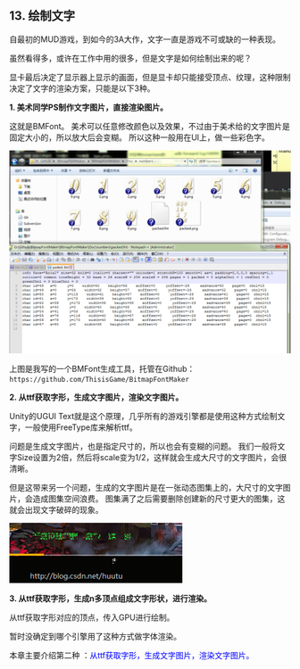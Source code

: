 ﻿## 13. 绘制文字

自最初的MUD游戏，到如今的3A大作，文字一直是游戏不可或缺的一种表现。

虽然看得多，或许在工作中用的很多，但是文字是如何绘制出来的呢？

显卡最后决定了显示器上显示的画面，但是显卡却只能接受顶点、纹理，这种限制决定了文字的渲染方案，只能是以下3种。

<b>1. 美术同学PS制作文字图片，直接渲染图片。</b>

这就是BMFont。
美术可以任意修改颜色以及效果，不过由于美术给的文字图片是固定大小的，所以放大后会变糊。
所以这种一般用在UI上，做一些彩色字。

![](../../imgs/draw_font/draw_font/bitmap_font_maker.png)

上图是我写的一个BMFont生成工具，托管在Github：`https://github.com/ThisisGame/BitmapFontMaker`

<b>2. 从ttf获取字形，生成文字图片，渲染文字图片。</b>

Unity的UGUI Text就是这个原理，几乎所有的游戏引擎都是使用这种方式绘制文字，一般使用FreeType库来解析ttf。

问题是生成文字图片，也是指定尺寸的，所以也会有变糊的问题。
我们一般将文字Size设置为2倍，然后将scale变为1/2，这样就会生成大尺寸的文字图片，会很清晰。

但是这带来另一个问题，生成的文字图片是在一张动态图集上的，大尺寸的文字图片，会造成图集空间浪费。
图集满了之后需要删除创建新的尺寸更大的图集，这就会出现文字破碎的现象。

![](../../imgs/draw_font/draw_font/font_broken.png)


<b>3. 从ttf获取字形，生成n多顶点组成文字形状，进行渲染。</b>

从ttf获取字形对应的顶点，传入GPU进行绘制。

暂时没确定到哪个引擎用了这种方式做字体渲染。

本章主要介绍第二种 ：<font color=blue>从ttf获取字形，生成文字图片，渲染文字图片。</font>